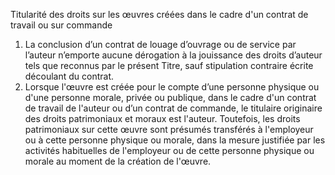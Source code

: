 Titularité des droits sur les œuvres créées dans
le cadre d'un contrat de travail ou sur commande
1) La conclusion d’un contrat de louage d’ouvrage ou de service par l’auteur n’emporte
aucune dérogation à la jouissance des droits d’auteur tels que reconnus par le présent
Titre, sauf stipulation contraire écrite découlant du contrat.
2) Lorsque l'œuvre est créée pour le compte d’une personne physique ou d'une personne
morale, privée ou publique, dans le cadre d'un contrat de travail de l'auteur ou d’un
contrat de commande, le titulaire originaire des droits patrimoniaux et moraux est
l'auteur. Toutefois, les droits patrimoniaux sur cette œuvre sont présumés transférés à
l'employeur ou à cette personne physique ou morale, dans la mesure justifiée par les
activités habituelles de l'employeur ou de cette personne physique ou morale au
moment de la création de l'œuvre.